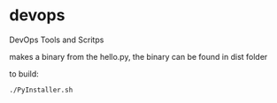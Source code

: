 # devops
DevOps Tools and Scritps

makes a binary from the hello.py, the binary can be found in dist folder

to build:
~~~
./PyInstaller.sh
~~~